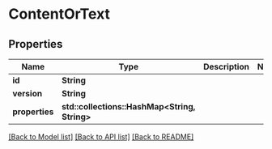 # ContentOrText

## Properties

Name | Type | Description | Notes
------------ | ------------- | ------------- | -------------
**id** | **String** |  | 
**version** | **String** |  | 
**properties** | **std::collections::HashMap<String, String>** |  | 

[[Back to Model list]](../README.md#documentation-for-models) [[Back to API list]](../README.md#documentation-for-api-endpoints) [[Back to README]](../README.md)


